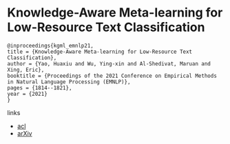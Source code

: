 # Knowledge-Aware Meta-learning for Low-Resource Text Classification

```
@inproceedings{kgml_emnlp21,
title = {Knowledge-Aware Meta-learning for Low-Resource Text Classification},
author = {Yao, Huaxiu and Wu, Ying-xin and Al-Shedivat, Maruan and Xing, Eric},
booktitle = {Proceedings of the 2021 Conference on Empirical Methods in Natural Language Processing (EMNLP)},
pages = {1814--1821},
year = {2021}
}
```

links
- [acl](https://aclanthology.org/2021.emnlp-main.136)
- [arXiv](https://arxiv.org/abs/2109.04707)
